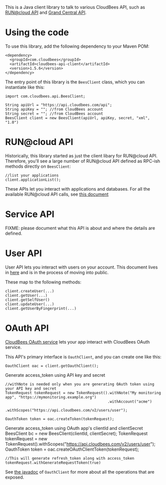 This is a Java client library to talk to various CloudBees API, such as [RUN@cloud API](http://wiki.cloudbees.com/bin/view/RUN/API) and [Grand Central API](https://sites.google.com/a/cloudbees.com/account-provisioning-api/home/user-api).

Using the code
==============
To use this library, add the following dependency to your Maven POM:

    <dependency>
      <groupId>com.cloudbees</groupId>
      <artifactId>cloudbees-api-client</artifactId>
      <version>1.5.6</version>
    </dependency>

The entry point of this library is the `BeesClient` class, which you can instantiate like this:

    import com.cloudbees.api.BeesClient;

    String apiUrl = "https://api.cloudbees.com/api";
    String apiKey = ""; //from CloudBees account
    String secret = ""; //from CloudBees account
    BeesClient client = new BeesClient(apiUrl, apiKey, secret, "xml", "1.0")

RUN@cloud API
=============
Historically, this library started as just the client libary for RUN@cloud API. Therefore, you'll see a large number of RUN@cloud API defined as RPC-ish methods directly on `BeesClient`:

    //list your applications
    client.applicationList();

These APIs let you interact with applications and databases.
For all the available RUN@cloud API calls, see [this document](http://wiki.cloudbees.com/bin/view/RUN/API)

Service API
===========
FIXME: please document what this API is about and where the details are defined.

User  API
=========
User API lets you interact with users on your account. This document lives in [here](https://sites.google.com/a/cloudbees.com/account-provisioning-api/home/user-api) and is in the process of moving into public.

These map to the following methods:

    client.createUser(...)
    client.getUser(...)
    client.getSelfUser()
    client.updateUser(...)
    client.getUserByFingerprint(...)

OAuth API
=========
[CloudBees OAuth service](http://wiki.cloudbees.com/bin/view/RUN/OAuth) lets your app interact with CloudBees OAuth service.

This API's primary interface is `OauthClient`, and you can create one like this:

    OauthClient oac = client.getOauthClient();

Generate access_token using API key and secret

    //withNote is needed only when you are generating OAuth token using your API key and secret
    TokenRequest tokenRequest = new TokenRequest().withNote("My monitoring app", "https://mymonitoring.example.org")
                                                  .withAccount("acme")
                                                  .withScopes("https://api.cloudbees.com/v2/users/user");

    OauthToken token = oac.createToken(tokenRequest);


Generate access_token using OAuth app's clientId and clientSecret
    BeesClient bc = new BeesClient(clientId, clientSecret);
    TokenRequest tokenRequest = new TokenRequest().withScopes("https://api.cloudbees.com/v2/users/user");
    OauthToken token = oac.createOAuthClientToken(tokenRequest);

    //This will generate refresh_token along with access_token
    tokenRequest.withGenerateRequestToken(true)


See [the javadoc](/cloudbees/cloudbees-api-client/blob/master/cloudbees-api-client/src/main/java/com/cloudbees/api/oauth/OauthClient.java) of `OauthClient` for more about all the operations that are exposed.

